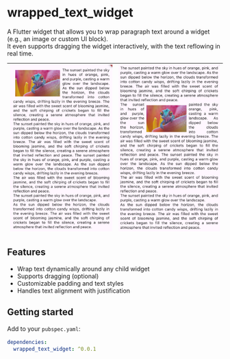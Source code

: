 # wrapped_text_widget

A Flutter widget that allows you to wrap paragraph text around a widget (e.g., an image or custom UI block).  
It even supports dragging the widget interactively, with the text reflowing in real time.

| ![Demo screenshot](https://raw.githubusercontent.com/TarLeeProject/wrapped-text-widget/refs/heads/main/example/img.png) | ![Demo screenshot2](https://raw.githubusercontent.com/TarLeeProject/wrapped-text-widget/refs/heads/main/example/img_1.png) |
|:-----------------------------------------------------------------------------------------------------------------------:|:--------------------------------------------------------------------------------------------------------------------------:|

## Features
- Wrap text dynamically around any child widget
- Supports dragging (optional)
- Customizable padding and text styles
- Handles text alignment with justification

## Getting started
Add to your `pubspec.yaml`:
```yaml
dependencies:
  wrapped_text_widget: ^0.0.1
